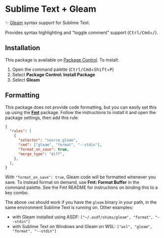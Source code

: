 # Sublime Text + Gleam

✨ [Gleam](https://gleam.run) syntax support for Sublime Text.

Provides syntax highlighting and "toggle comment" support
(<kbd>Ctrl/Cmd</kbd>+<kbd>/</kbd>).


## Installation

This package is available on
[Package Control](https://packagecontrol.io/installation). To install:

1. Open the command palette (<kbd>Ctrl/Cmd</kbd>+<kbd>Shift</kbd>+<kbd>P</kbd>)
2. Select **Package Control: Install Package**
3. Select **Gleam**


## Formatting

This package does not provide code formatting, but you can easily set this up
using the [**Fmt**](https://packagecontrol.io/packages/Fmt) package. Follow the
instructions to install it and open the package settings, then add this rule:

```json
{
  "rules": [
    {
      "selector": "source.gleam",
      "cmd": ["gleam", "format", "--stdin"],
      "format_on_save": true,
      "merge_type": "diff",
    },
  ],
}
```

With `"format_on_save": true`, Gleam code will be formatted whenever you save.
To instead format on demand, use **Fmt: Format Buffer** in the command palette.
See the Fmt README for instructions on binding this to a key combo.

The above `cmd` should work if you have the `gleam` binary in your path, in the
same environment Sublime Text is running on. Other examples:

* with Gleam installed using ASDF:
  `["~/.asdf/shims/gleam", "format", "--stdin"]`
* with Sublime Text on Windows and Gleam on WSL:
  `["wsl", "gleam", "format", "--stdin"]`
